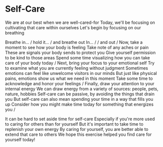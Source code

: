 # Self-Care
We are at our best when we are well-cared-for
Today, we'll be focusing on cultivating that care within ourselves
Let's begin by focusing on our breathing

Breathe in... / hold it... / and breathe out
In... / / and out
/
Now, take a moment to see how your body is feeling
Take note of any aches or pain
These are signals your body sends to protect you
Give yourself permission to be kind to those areas
Spend some time visualizing how you can take care of your body today
/
Next, bring your focus to your emotional self
Try to examine what you are currently feeling without judgment
Sometimes emotions can feel like unwelcome visitors in our minds
But just like physical pains, emotions show us what we need in this moment
Take some time to acknowledge and honor your feelings
/
Finally, draw your attention to your internal energy
We can draw energy from a variety of sources: people, pets, nature, hobbies
Self-care can be passive, by avoiding the things that drain you
But self-care can also mean spending your time in a way that fills you up
Consider how you might make time today for something that energizes you
/

It can be hard to set aside time for self-care
Especially if you're more used to caring for others than for yourself
But it's important to take time to replenish your own energy
By caring for yourself, you are better able to extend that care to others
We hope this exercise helped you find care for yourself today!

[_meta:author]:- "Kip"
[_meta:tags]:- "self-care"